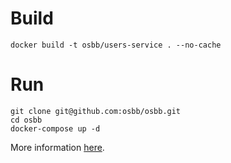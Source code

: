 # Build
```
docker build -t osbb/users-service . --no-cache
```

# Run
```
git clone git@github.com:osbb/osbb.git
cd osbb
docker-compose up -d
```

More information [here](https://github.com/osbb/osbb).
